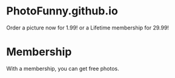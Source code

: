 # PhotoFunny.github.io
Order a picture now for 1.99! or a Lifetime membership for 29.99!

# Membership
With a membership, you can get free photos.

